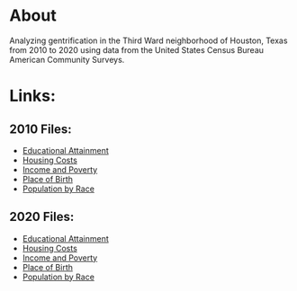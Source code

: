 # About
Analyzing gentrification in the Third Ward neighborhood of Houston, Texas from 2010 to 2020 using data from the United States Census Bureau American Community Surveys.

# Links:
## 2010 Files:
<ul>
  <li><a href = "https://data.census.gov/table?g=1400000US48201312000,48201312100,48201312200,48201312300,48201312400,48201312700,48201312800&y=2010&tid=ACSST5Y2010.S1501">Educational Attainment</a></li>
  <li><a href = "https://data.census.gov/table?q=Housing&g=1400000US48201312000,48201312100,48201312200,48201312300,48201312400,48201312700,48201312800&y=2010&tid=ACSST5Y2010.S2506">Housing Costs</a></li>
  <li><a href = "https://data.census.gov/table?q=Income&g=1400000US48201312000,48201312100,48201312200,48201312300,48201312400,48201312700,48201312800&y=2010">Income and Poverty</a></li>
  <li><a href = "https://data.census.gov/table?t=Place+of+Birth&g=1400000US48201312000,48201312100,48201312200,48201312300,48201312400,48201312700,48201312800&y=2010&tid=ACSDT5Y2010.B05002">Place of Birth</a></li>
  <li><a href = "https://data.census.gov/table?t=Populations+and+People&g=1400000US48201312000,48201312100,48201312200,48201312300,48201312400,48201312700,48201312800&y=2010">Population by Race</a></li>
</ul>

## 2020 Files:
<ul>
  <li><a href = "https://data.census.gov/table?g=1400000US48201312000,48201312100,48201312200,48201312300,48201312400,48201312700,48201312800&y=2020">Educational Attainment</a></li>
  <li><a href = "https://data.census.gov/table?q=Housing&g=1400000US48201312000,48201312100,48201312200,48201312300,48201312400,48201312700,48201312800&y=2020&tid=ACSST5Y2020.S2506">Housing Costs</a></li>
  <li><a href = "https://data.census.gov/table?q=Income&t=Place+of+Birth&g=1400000US48201312000,48201312100,48201312200,48201312300,48201312400,48201312700,48201312800&y=2020">Income and Poverty</a></li>
  <li><a href = "https://data.census.gov/table?t=Place+of+Birth&g=1400000US48201312000,48201312100,48201312200,48201312300,48201312400,48201312700,48201312800&y=2020&tid=ACSDT5Y2020.B05002">Place of Birth</a></li>
  <li><a href = "https://data.census.gov/table?t=Populations+and+People&g=1400000US48201312000,48201312100,48201312200,48201312300,48201312400,48201312700,48201312800&y=2020">Population by Race</a></li>
</ul>
